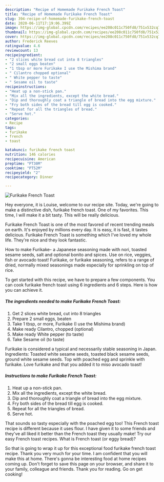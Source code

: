 ```yaml
---
description: "Recipe of Homemade Furikake French Toast"
title: "Recipe of Homemade Furikake French Toast"
slug: 394-recipe-of-homemade-furikake-french-toast
date: 2020-06-11T17:19:06.399Z
image: https://img-global.cpcdn.com/recipes/ee208c011c750fd8/751x532cq70/furikake-french-toast-recipe-main-photo.jpg
thumbnail: https://img-global.cpcdn.com/recipes/ee208c011c750fd8/751x532cq70/furikake-french-toast-recipe-main-photo.jpg
cover: https://img-global.cpcdn.com/recipes/ee208c011c750fd8/751x532cq70/furikake-french-toast-recipe-main-photo.jpg
author: Frederick Reeves
ratingvalue: 4.6
reviewcount: 13
recipeingredient:
- "2 slices white bread cut into 8 triangles"
- "2 small eggs beaten"
- "1 tbsp or more Furikake I use the Mishima brand"
- " Cilantro chopped optional"
- " White pepper to taste"
- " Sesame oil to taste"
recipeinstructions:
- "Heat up a non-stick pan."
- "Mix all the ingredients, except the white bread."
- "Dip and thoroughly coat a triangle of bread into the egg mixture."
- "Fry both sides of the bread till egg is cooked."
- "Repeat for all the triangles of bread."
- "Serve hot."
categories:
- Recipe
tags:
- furikake
- french
- toast

katakunci: furikake french toast 
nutrition: 146 calories
recipecuisine: American
preptime: "PT30M"
cooktime: "PT52M"
recipeyield: "2"
recipecategory: Dinner

---
```



![Furikake French Toast](https://img-global.cpcdn.com/recipes/ee208c011c750fd8/751x532cq70/furikake-french-toast-recipe-main-photo.jpg)

Hey everyone, it is Louise, welcome to our recipe site. Today, we're going to make a distinctive dish, furikake french toast. One of my favorites. This time, I will make it a bit tasty. This will be really delicious.

Furikake French Toast is one of the most favored of recent trending meals on earth. It's enjoyed by millions every day. It is easy, it is fast, it tastes delicious. Furikake French Toast is something which I've loved my whole life. They're nice and they look fantastic.

How to make Furikake- a Japanese seasoning made with nori, toasted sesame seeds, salt and optional bonito and spices. Use on rice, veggies, fish or avocado toast! Furikake, or furikake seasoning, refers to a range of dried, normally mixed seasonings made especially for sprinkling on top of rice.


To get started with this recipe, we have to prepare a few components. You can cook furikake french toast using 6 ingredients and 6 steps. Here is how you can achieve it.

<!--inarticleads1-->

##### The ingredients needed to make Furikake French Toast:

1. Get 2 slices white bread, cut into 8 triangles
1. Prepare 2 small eggs, beaten
1. Take 1 tbsp, or more, Furikake (I use the Mishima brand)
1. Make ready  Cilantro, chopped (optional)
1. Make ready  White pepper (to taste)
1. Take  Sesame oil (to taste)


Furikake is considered a typical and necessarily stable seasoning in Japan. Ingredients: Toasted white sesame seeds, toasted black sesame seeds, ground white sesame seeds. Top with poached egg and sprinkle with furikake. Love furikake and that you added it to miso avocado toast! 

<!--inarticleads2-->

##### Instructions to make Furikake French Toast:

1. Heat up a non-stick pan.
1. Mix all the ingredients, except the white bread.
1. Dip and thoroughly coat a triangle of bread into the egg mixture.
1. Fry both sides of the bread till egg is cooked.
1. Repeat for all the triangles of bread.
1. Serve hot.


That sounds so tasty especially with the poached egg too! This French toast recipe is different because it uses flour. I have given it to some friends and they&#39;ve all liked it better than the French toast they usually make! Try our easy French toast recipes. What is French toast (or eggy bread)? 

So that is going to wrap it up for this exceptional food furikake french toast recipe. Thank you very much for your time. I am confident that you will make this at home. There's gonna be interesting food at home recipes coming up. Don't forget to save this page on your browser, and share it to your family, colleague and friends. Thank you for reading. Go on get cooking!
